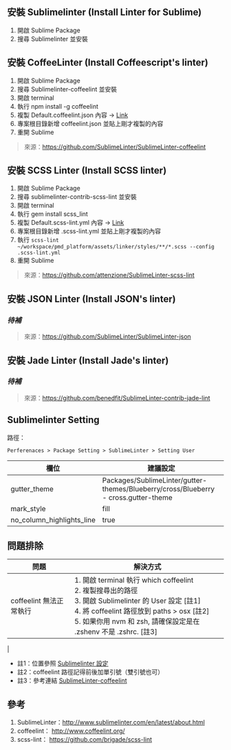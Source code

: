 ## 安裝 Sublimelinter (Install Linter for Sublime)

1. 開啟 Sublime Package
2. 搜尋 Sublimelinter 並安裝

## 安裝 CoffeeLinter (Install Coffeescript's linter)

1. 開啟 Sublime Package
2. 搜尋 Sublimelinter-coffeelint 並安裝
3. 開啟 terminal
4. 執行 npm install -g coffeelint
5. 複製 Default.coffeelint.json 內容 → [Link](https://github.com/TMDer/warehouse/blob/master/codeStyles/SublimeLinter%20Config/Default.coffeelint.json)
6. 專案根目錄新增 coffeelint.json 並貼上剛才複製的內容
7. 重開 Sublime

> 來源：https://github.com/SublimeLinter/SublimeLinter-coffeelint

## 安裝 SCSS Linter (Install SCSS linter)

1. 開啟 Sublime Package
2. 搜尋 sublimelinter-contrib-scss-lint 並安裝
3. 開啟 terminal
4. 執行 gem install scss_lint
5. 複製 Default.scss-lint.yml 內容 → [Link](https://github.com/TMDer/warehouse/blob/master/codeStyles/SublimeLinter%20Config/Default.scss-lint.yml)
6. 專案根目錄新增 .scss-lint.yml 並貼上剛才複製的內容
7. 執行 `scss-lint ~/workspace/pmd_platform/assets/linker/styles/**/*.scss --config .scss-lint.yml`
8. 重開 Sublime

> 來源：https://github.com/attenzione/SublimeLinter-scss-lint

## 安裝 JSON Linter (Install JSON's linter)

### *待補*

> 來源：https://github.com/SublimeLinter/SublimeLinter-json

## 安裝 Jade Linter (Install Jade's linter)

### *待補*

> 來源：https://github.com/benedfit/SublimeLinter-contrib-jade-lint

## Sublimelinter Setting

路徑：

`Perferenaces > Package Setting > SublimeLinter > Setting User`

| 欄位 | 建議設定 |
|---|---|
| gutter_theme | Packages/SublimeLinter/gutter-themes/Blueberry/cross/Blueberry - cross.gutter-theme |
| mark_style | fill |
| no_column_highlights_line | true |

## 問題排除

| 問題 | 解決方式 |
|---|---|
| coffeelint 無法正常執行 | 1. 開啟 terminal 執行 which coffeelint <br> 2. 複製搜尋出的路徑 <br> 3. 開啟 Sublimelinter 的 User 設定 [註1] <br> 4. 將 coffeelint 路徑放到 paths > osx [註2] <br> 5. 如果你用 nvm 和 zsh, 請確保設定是在 .zshenv 不是 .zshrc. [註3]

 |

* 註1：位置參照 [Sublimelinter 設定](#sublimelinter-setting)
* 註2：coffeelint 路徑記得前後加單引號（雙引號也可）
* 註3：參考連結 [SublimeLinter-coffeelint](#https://github.com/SublimeLinter/SublimeLinter-coffeelint)

## 參考

1. SublimeLinter：http://www.sublimelinter.com/en/latest/about.html
2. coffeelint： http://www.coffeelint.org/
3. scss-lint： https://github.com/brigade/scss-lint